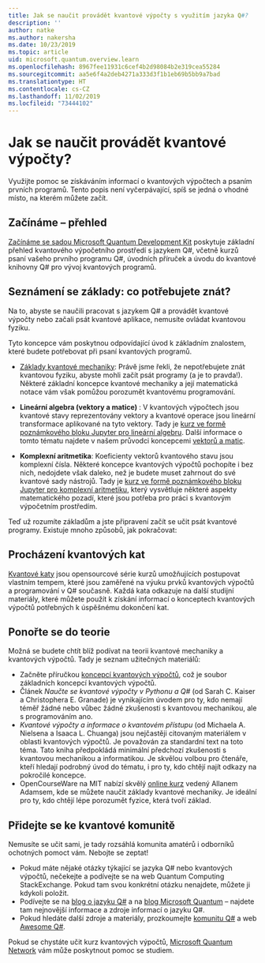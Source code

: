 ```yaml
---
title: Jak se naučit provádět kvantové výpočty s využitím jazyka Q#?
description: ''
author: natke
ms.author: nakersha
ms.date: 10/23/2019
ms.topic: article
uid: microsoft.quantum.overview.learn
ms.openlocfilehash: 8967fee11931c6cef4b2d98084b2e319cea55284
ms.sourcegitcommit: aa5e6f4a2deb4271a333d3f1b1eb69b5bb9a7bad
ms.translationtype: HT
ms.contentlocale: cs-CZ
ms.lasthandoff: 11/02/2019
ms.locfileid: "73444102"
---
```

# <a name="how-to-learn-quantum-computing"></a>Jak se naučit provádět kvantové výpočty?

Využijte pomoc se získáváním informací o kvantových výpočtech a psaním prvních programů. Tento popis není vyčerpávající, spíš se jedná o vhodné místo, na kterém můžete začít.

## <a name="getting-started-overview"></a>Začínáme – přehled

[Začínáme se sadou Microsoft Quantum Development Kit](xref:microsoft.quantum.welcome) poskytuje základní přehled kvantového výpočetního prostředí s jazykem Q#, včetně kurzů psaní vašeho prvního programu Q#, úvodních příruček a úvodu do kvantové knihovny Q# pro vývoj kvantových programů.

## <a name="learning-the-basics-what-do-you-need-to-know"></a>Seznámení se základy: co potřebujete znát?

Na to, abyste se naučili pracovat s jazykem Q# a provádět kvantové výpočty nebo začali psát kvantové aplikace, nemusíte ovládat kvantovou fyziku.

Tyto koncepce vám poskytnou odpovídající úvod k základním znalostem, které budete potřebovat při psaní kvantových programů.  

* [Základy kvantové mechaniky](xref:microsoft.quantum.concepts.intro): Právě jsme řekli, že nepotřebujete znát kvantovou fyziku, abyste mohli začít psát programy (a je to pravda!). Některé základní koncepce kvantové mechaniky a její matematická notace vám však pomůžou porozumět kvantovému programování.

* **Lineární algebra (vektory a matice)** : V kvantových výpočtech jsou kvantové stavy reprezentovány vektory a kvantové operace jsou lineární transformace aplikované na tyto vektory.  Tady je [kurz ve formě poznámkového bloku Jupyter pro lineární algebru](https://github.com/microsoft/QuantumKatas/tree/master/tutorials/LinearAlgebra).  Další informace o tomto tématu najdete v našem průvodci koncepcemi [vektorů a matic](xref:microsoft.quantum.concepts.vectors).

* **Komplexní aritmetika**: Koeficienty vektorů kvantového stavu jsou komplexní čísla. Některé koncepce kvantových výpočtů pochopíte i bez nich, nedojdete však daleko, než je budete muset zahrnout do své kvantové sady nástrojů.  Tady je [kurz ve formě poznámkového bloku Jupyter pro komplexní aritmetiku](https://github.com/microsoft/QuantumKatas/tree/master/tutorials/ComplexArithmetic), který vysvětluje některé aspekty matematického pozadí, které jsou potřeba pro práci s kvantovým výpočetním prostředím. 

Teď už rozumíte základům a jste připravení začít se učit psát kvantové programy.  Existuje mnoho způsobů, jak pokračovat:

## <a name="do-the-quantum-katas"></a>Procházení kvantových kat

[Kvantové katy](xref:microsoft.quantum.overview.katas) jsou opensourcové série kurzů umožňujících postupovat vlastním tempem, které jsou zaměřené na výuku prvků kvantových výpočtů a programování v Q# současně.  Každá kata odkazuje na další studijní materiály, které můžete použít k získání informací o konceptech kvantových výpočtů potřebných k úspěšnému dokončení kat.  

## <a name="dive-into-the-theory"></a>Ponořte se do teorie

Možná se budete chtít blíž podívat na teorii kvantové mechaniky a kvantových výpočtů. Tady je seznam užitečných materiálů:

* Začněte příručkou [koncepcí kvantových výpočtů](xref:microsoft.quantum.concepts.intro), což je soubor základních koncepcí kvantových výpočtů.
* Článek _Naučte se kvantové výpočty v Pythonu a Q#_ (od Sarah C. Kaiser a Christophera E. Granade) je vynikajícím úvodem pro ty, kdo nemají téměř žádné nebo vůbec žádné zkušenosti s kvantovou mechanikou, ale s programováním ano.
* _Kvantové výpočty a informace o kvantovém přístupu_ (od Michaela A. Nielsena a Isaaca L. Chuanga) jsou nejčastěji citovaným materiálem v oblasti kvantových výpočtů. Je považován za standardní text na toto téma. Tato kniha předpokládá minimální předchozí zkušenosti s kvantovou mechanikou a informatikou. Je skvělou volbou pro čtenáře, kteří hledají podrobný úvod do tématu, i pro ty, kdo chtějí najít odkazy na pokročilé koncepce.
* OpenCourseWare na MIT nabízí skvělý [online kurz](https://www.youtube.com/watch?v=lZ3bPUKo5zc&list=PLUl4u3cNGP61-9PEhRognw5vryrSEVLPr) vedený Allanem Adamsem, kde se můžete naučit základy kvantové mechaniky. Je ideální pro ty, kdo chtějí lépe porozumět fyzice, která tvoří základ.

## <a name="join-the-quantum-community"></a>Přidejte se ke kvantové komunitě

Nemusíte se učit sami, je tady rozsáhlá komunita amatérů i odborníků ochotných pomoct vám. Nebojte se zeptat!

* Pokud máte nějaké otázky týkající se jazyka Q# nebo kvantových výpočtů, nečekejte a podívejte se na web Quantum Computing StackExchange. Pokud tam svou konkrétní otázku nenajdete, můžete ji kdykoli položit. 
* Podívejte se na [blog o jazyku Q#](https://devblogs.microsoft.com/qsharp/) a na [blog Microsoft Quantum](https://cloudblogs.microsoft.com/quantum/) – najdete tam nejnovější informace a zdroje informací o jazyku Q#.
* Pokud hledáte další zdroje a materiály, prozkoumejte [komunitu Q#](https://qsharp.community/) a web [Awesome Q#](https://project-awesome.org/ebraminio/awesome-qsharp).

 Pokud se chystáte učit kurz kvantových výpočtů, [Microsoft Quantum Network](https://info.microsoft.com/LearnMoreAboutMicrosoftQuantumNetwork.html) vám může poskytnout pomoc se studiem.  

